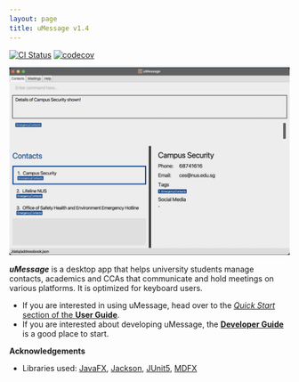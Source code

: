 ```yaml
---
layout: page
title: uMessage v1.4
---
```


[![CI Status](https://github.com/AY2122S2-CS2103-W16-2/tp/workflows/Java%20CI/badge.svg)](https://github.com/AY2122S2-CS2103-W16-2/tp/actions)
[![codecov](https://codecov.io/gh/AY2122S2-CS2103-W16-2/tp/branch/master/graph/badge.svg)](https://codecov.io/gh/AY2122S2-CS2103-W16-2/tp)

![Ui](images/Ui.png)

***uMessage*** is a desktop app that helps university students manage contacts, academics and CCAs that communicate and hold meetings on various platforms. It is optimized for keyboard users.

* If you are interested in using uMessage, head over to the [_Quick Start_ section of the **User Guide**](UserGuide.html#quick-start).
* If you are interested about developing uMessage, the [**Developer Guide**](DeveloperGuide.html) is a good place to start.


**Acknowledgements**

* Libraries used: [JavaFX](https://openjfx.io/), [Jackson](https://github.com/FasterXML/jackson), [JUnit5](https://github.com/junit-team/junit5), [MDFX](https://github.com/JPro-one/markdown-javafx-renderer)
